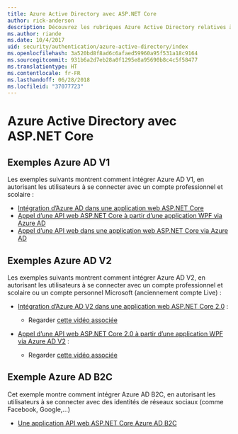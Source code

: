 ```yaml
---
title: Azure Active Directory avec ASP.NET Core
author: rick-anderson
description: Découvrez les rubriques Azure Active Directory relatives à ASP.NET Core.
ms.author: riande
ms.date: 10/4/2017
uid: security/authentication/azure-active-directory/index
ms.openlocfilehash: 3a520bd8f8ad6c6afaed59960a95f531a18c9164
ms.sourcegitcommit: 931b6a2d7eb28a0f1295e8a95690b8c4c5f58477
ms.translationtype: HT
ms.contentlocale: fr-FR
ms.lasthandoff: 06/28/2018
ms.locfileid: "37077723"
---
```

# <a name="azure-active-directory-with-aspnet-core"></a>Azure Active Directory avec ASP.NET Core

## <a name="azure-ad-v1-samples"></a>Exemples Azure AD V1
Les exemples suivants montrent comment intégrer Azure AD V1, en autorisant les utilisateurs à se connecter avec un compte professionnel et scolaire :
* [Intégration d’Azure AD dans une application web ASP.NET Core](https://azure.microsoft.com/documentation/samples/active-directory-dotnet-webapp-openidconnect-aspnetcore/)
* [Appel d’une API web ASP.NET Core à partir d’une application WPF via Azure AD](https://azure.microsoft.com/documentation/samples/active-directory-dotnet-native-aspnetcore/)
* [Appel d’une API web dans une application web ASP.NET Core via Azure AD](https://azure.microsoft.com/documentation/samples/active-directory-dotnet-webapp-webapi-openidconnect-aspnetcore/)

## <a name="azure-ad-v2-samples"></a>Exemples Azure AD V2
Les exemples suivants montrent comment intégrer Azure AD V2, en autorisant les utilisateurs à se connecter avec un compte professionnel et scolaire ou un compte personnel Microsoft (anciennement compte Live) :
* [Intégration d’Azure AD V2 dans une application web ASP.NET Core 2.0](https://github.com/Azure-Samples/active-directory-aspnetcore-webapp-openidconnect-v2) : 
  * Regarder [cette vidéo associée](https://channel9.msdn.com/Events/Build/2018/THR5001) 

* [Appel d’une API web ASP.NET Core 2.0 à partir d’une application WPF via Azure AD V2](https://github.com/azure-samples/active-directory-dotnet-native-aspnetcore-v2) : 
  * Regarder [cette vidéo associée](https://channel9.msdn.com/Events/Build/2018/THR5000)

## <a name="azure-ad-b2c-sample"></a>Exemple Azure AD B2C
Cet exemple montre comment intégrer Azure AD B2C, en autorisant les utilisateurs à se connecter avec des identités de réseaux sociaux (comme Facebook, Google,...)
* [Une application API web ASP.NET Core Azure AD B2C](https://azure.microsoft.com/resources/samples/active-directory-b2c-dotnetcore-webapi/)

